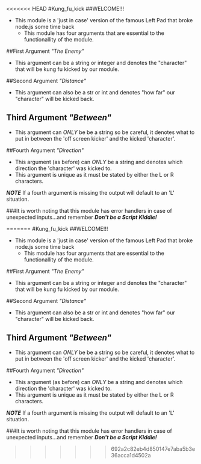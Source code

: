 <<<<<<< HEAD
#Kung_fu_kick 
##WELCOME!!!   

- This module is a 'just in case' version of the famous Left Pad that broke node.js some time back
  -  This module has four arguments that are essential to the functionallity of the module.       


##First Argument *"The Enemy"*   

- This argument can be a string or integer and denotes the "character" that will be kung fu kicked by our module.

##Second Argument *"Distance"*   

- This argument can also be a str or int and denotes "how far" our "character" will be kicked back.

## Third Argument *"Between"*   

- This argument can *ONLY* be be a string so be careful, it denotes what to put in between the 'off screen kicker' and the kicked 'character'.   

##Fourth Argument *"Direction"*   

- This argument (as before) can *ONLY* be a string and denotes which direction the 'character' was kicked to.
 - This argument is unique as it must be stated by either the L or R characters.

__*NOTE*__ If a fourth argument is missing the output will default to an 'L' situation.   

###It is worth noting that this module has error handlers in case of unexpected inputs...and remember __*Don't be a Script Kiddie!*__



=======
#Kung_fu_kick 
##WELCOME!!!   

- This module is a 'just in case' version of the famous Left Pad that broke node.js some time back
  -  This module has four arguments that are essential to the functionallity of the module.       


##First Argument *"The Enemy"*   

- This argument can be a string or integer and denotes the "character" that will be kung fu kicked by our module.

##Second Argument *"Distance"*   

- This argument can also be a str or int and denotes "how far" our "character" will be kicked back.

## Third Argument *"Between"*   

- This argument can *ONLY* be be a string so be careful, it denotes what to put in between the 'off screen kicker' and the kicked 'character'.   

##Fourth Argument *"Direction"*   

- This argument (as before) can *ONLY* be a string and denotes which direction the 'character' was kicked to.
 - This argument is unique as it must be stated by either the L or R characters.

__*NOTE*__ If a fourth argument is missing the output will default to an 'L' situation.   

###It is worth noting that this module has error handlers in case of unexpected inputs...and remember __*Don't be a Script Kiddie!*__



>>>>>>> 692a2c82eb4d850147e7aba5b3e36acca1d4502a
